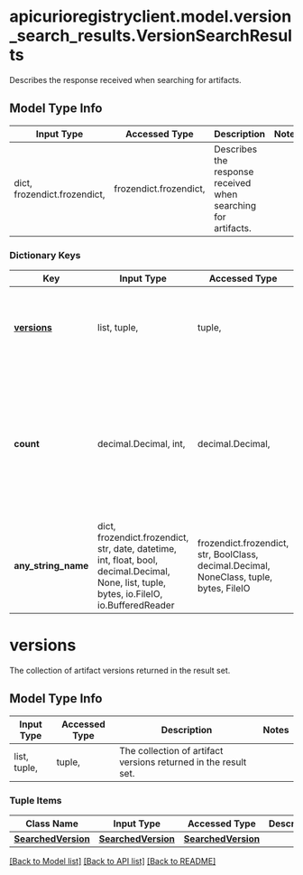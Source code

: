 # apicurioregistryclient.model.version_search_results.VersionSearchResults

Describes the response received when searching for artifacts.

## Model Type Info
Input Type | Accessed Type | Description | Notes
------------ | ------------- | ------------- | -------------
dict, frozendict.frozendict,  | frozendict.frozendict,  | Describes the response received when searching for artifacts. | 

### Dictionary Keys
Key | Input Type | Accessed Type | Description | Notes
------------ | ------------- | ------------- | ------------- | -------------
**[versions](#versions)** | list, tuple,  | tuple,  | The collection of artifact versions returned in the result set. | 
**count** | decimal.Decimal, int,  | decimal.Decimal,  | The total number of versions that matched the query (may be more than the number of versions returned in the result set). | 
**any_string_name** | dict, frozendict.frozendict, str, date, datetime, int, float, bool, decimal.Decimal, None, list, tuple, bytes, io.FileIO, io.BufferedReader | frozendict.frozendict, str, BoolClass, decimal.Decimal, NoneClass, tuple, bytes, FileIO | any string name can be used but the value must be the correct type | [optional]

# versions

The collection of artifact versions returned in the result set.

## Model Type Info
Input Type | Accessed Type | Description | Notes
------------ | ------------- | ------------- | -------------
list, tuple,  | tuple,  | The collection of artifact versions returned in the result set. | 

### Tuple Items
Class Name | Input Type | Accessed Type | Description | Notes
------------- | ------------- | ------------- | ------------- | -------------
[**SearchedVersion**](SearchedVersion.md) | [**SearchedVersion**](SearchedVersion.md) | [**SearchedVersion**](SearchedVersion.md) |  | 

[[Back to Model list]](../../README.md#documentation-for-models) [[Back to API list]](../../README.md#documentation-for-api-endpoints) [[Back to README]](../../README.md)

